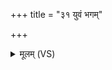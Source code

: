 +++
title = "३१ युवं भगम्"

+++
<details><summary>मूलम् (VS)</summary>

यु॒वं भगं॒ संभ॑रतं॒ समृ॑द्धमृ॒तं वद॑न्तावृ॒तोद्ये॑षु। ब्रह्म॑णस्पते॒ पति॑म॒स्यै रो॑चय॒चारु॑ संभ॒लो व॑दतु॒ वाच॑मे॒ताम् ॥
</details>